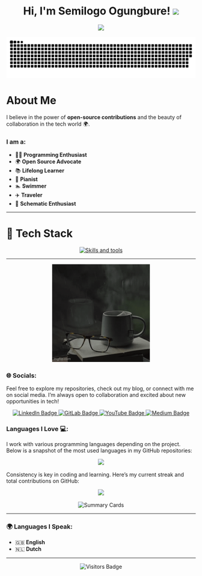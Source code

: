 <h1 align="center">Hi, I'm Semilogo Ogungbure! <img src="https://media.giphy.com/media/hvRJCLFzcasrR4ia7z/giphy.gif" width="30px"></h1>

<p align="center">
  <img src="https://readme-typing-svg.demolab.com?font=Fira+Code&weight=600&pause=1000&color=45A29E&width=435&lines=Recent+Master+Electrical+Engineer;Control+System+Engineer;ML+and+AI+Engineer;Data+Enthusiast;Problem+Solver;Open+Source+Advocate" />
</p>
<!--## 🐍 Snake Animation -->
<!--
<picture>
  <source media="(prefers-color-scheme: dark)" srcset="https://raw.githubusercontent.com/BenguetAime/BenguetAime/output/github-snake-dark.svg?color=blue" />
  <source media="(prefers-color-scheme: light)" srcset="https://raw.githubusercontent.com/BenguetAime/BenguetAime/output/github-snake.svg?color=red" />
  <img alt="github-snake" src="https://raw.githubusercontent.com/BenguetAime/BenguetAime/output/github-snake.svg?color=green" />
</picture>
-->

![snake gif dark](https://github.com/Pengalu/Pengalu/blob/output/github-snake-dark.svg)

# About Me
I believe in the power of **open-source contributions** and the beauty of collaboration in the tech world 🌍.

### I am a:
- 🧑‍💻 **Programming Enthusiast**
- 🌍 **Open Source Advocate**
- 📚 **Lifelong Learner**
- 🎹 **Pianist**
- 🏊 **Swimmer**
- ✈️ **Traveler**
- 📐 **Schematic Enthusiast**
---
# 🔧 Tech Stack
<p align="center">
<a href="https://skillicons.dev">
<img src="https://skillicons.dev/icons?i=python,js,flask,fastapi,mongodb,mysql,postgres,docker,netlify,matlab" alt="Skills and tools"/>
</a>
</p>

---

<div align="center">
  <img src="assets/Welcome.gif" alt="Welcome Animation">
</div>

### 🌐 Socials:
Feel free to explore my repositories, check out my blog, or connect with me on social media. I’m always open to collaboration and excited about new opportunities in tech!

<p align="center">
  <a href="https://www.linkedin.com/in/semilogo-dan-s-ba86b2206/" target="_blank">
    <img src="https://img.shields.io/badge/LinkedIn-0077B5?style=for-the-badge&logo=linkedin&logoColor=white" alt="LinkedIn Badge"/>
  </a>
  <a href="https://gitlab.com/semilogoDan" target="_blank">
    <img src="https://img.shields.io/badge/GitLab-FC6D26?style=for-the-badge&logo=gitlab&logoColor=white" alt="GitLab Badge"/>
  </a>
  <a href="https://www.youtube.com/@SmartHomeSolution-h1y" target="_blank">
    <img src="https://img.shields.io/badge/YouTube-FF0000?style=for-the-badge&logo=youtube&logoColor=white" alt="YouTube Badge"/>
  </a>
  <a href="https://medium.com/@SemilogoDan/tor-personal-vpn-exploring-home-based-and-cloud-based-solutions-for-personal-vpn-over-tor-57e6ae0c100d" target="_blank">
    <img src="https://img.shields.io/badge/Medium-000000?style=for-the-badge&logo=medium&logoColor=white" alt="Medium Badge"/>
  </a>
</p>


### Languages I Love 💻:
I work with various programming languages depending on the project. Below is a snapshot of the most used languages in my GitHub repositories:

<p align="center">
  <!-- GitHub Top Languages Stats -->
  <img src="https://github-readme-stats.vercel.app/api/top-langs/?username=SemilogoDan&layout=compact&langs_count=10&bg_color=282C34&title_color=3B7EBF&text_color=FFFFFF&icon_color=3B7EBF&hide_border=true" />
</p>

Consistency is key in coding and learning. Here’s my current streak and total contributions on GitHub:

<p align="center">
  <!-- WakaTime Coding Activity -->
  <img src="https://github-readme-streak-stats.herokuapp.com/?user=SemilogoDan&theme=dark&hide_border=true&date_format=%5BY.%5Dn.j" />
</p>
<p align="center">
  <img src="https://github-profile-summary-cards.vercel.app/api/cards/profile-details?username=SemilogoDan&theme=dracula" alt="Summary Cards">
</p>

---

### 🌍 **Languages I Speak**:
- 🇬🇧 **English**
- 🇳🇱 **Dutch**

---

<!-- 
### 🙏 Support Me:
If you enjoy my work, consider buying me a coffee!

<p align="center">
  <a href="https://ko-fi.com/sogonetusola">
    <img src="https://ko-fi.com/img/githubbutton_sm.svg" alt="Support me on Ko-fi">
  </a>
  <br />
  <img src="https://media1.giphy.com/media/v1.Y2lkPTc5MGI3NjExcXplaTZnNzFmcmFkajBsNjBmZDJvMm43NzgxZDJwZGo2ZjZseHV2bSZlcD12MV9pbnRlcm5hbF9naWZfYnlfaWQmY3Q9cw/R6iBifIOyyV3tvmBb9/giphy.gif" alt="Ko-fi Button GIF"/>
</p>
-->


<p align="center">
  <!-- Correct Visitors Badge -->
  <img src="https://visitor-badge.laobi.icu/badge?page_id=SemilogoDan" alt="Visitors Badge"/>
</p>



